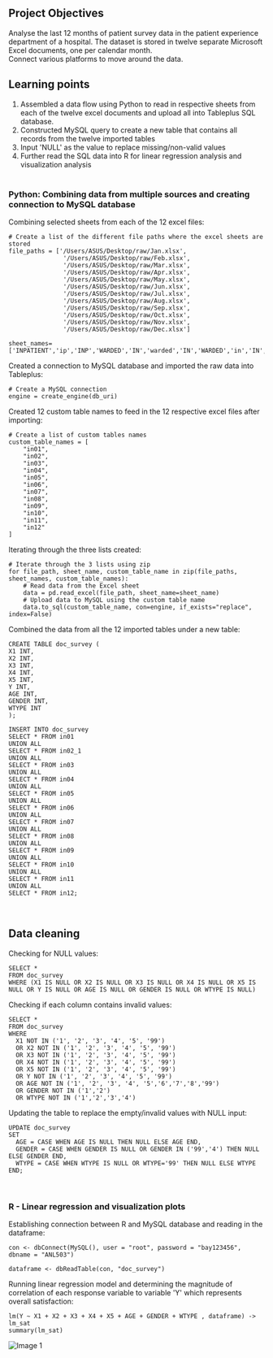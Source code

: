 ## Project Objectives
Analyse the last 12 months of patient survey data in the patient experience department of a hospital. The dataset is stored in twelve separate Microsoft Excel documents, one per calendar month.<br>
Connect various platforms to move around the data. 
 

## Learning points
1) Assembled a data flow using Python to read in respective sheets from each of the twelve excel documents and upload all into Tableplus SQL database.
2) Constructed MySQL query to create a new table that contains all records from the twelve imported tables
3) Input 'NULL' as the value to replace missing/non-valid values
4) Further read the SQL data into R for linear regression analysis and visualization analysis <br> <br>

### Python: Combining data from multiple sources and creating connection to MySQL database

Combining selected sheets from each of the 12 excel files:
```
# Create a list of the different file paths where the excel sheets are stored
file_paths = ['/Users/ASUS/Desktop/raw/Jan.xlsx',
               '/Users/ASUS/Desktop/raw/Feb.xlsx',
               '/Users/ASUS/Desktop/raw/Mar.xlsx',
               '/Users/ASUS/Desktop/raw/Apr.xlsx',
               '/Users/ASUS/Desktop/raw/May.xlsx',
               '/Users/ASUS/Desktop/raw/Jun.xlsx',
               '/Users/ASUS/Desktop/raw/Jul.xlsx',
               '/Users/ASUS/Desktop/raw/Aug.xlsx',
               '/Users/ASUS/Desktop/raw/Sep.xlsx',
               '/Users/ASUS/Desktop/raw/Oct.xlsx',
               '/Users/ASUS/Desktop/raw/Nov.xlsx',
               '/Users/ASUS/Desktop/raw/Dec.xlsx']

sheet_names=['INPATIENT','ip','INP','WARDED','IN','warded','IN','WARDED','in','IN','InP','Inpatient']
```
Created a connection to MySQL database and imported the raw data into Tableplus:
```
# Create a MySQL connection
engine = create_engine(db_uri)
```

Created 12 custom table names to feed in the 12 respective excel files after importing:
```
# Create a list of custom tables names
custom_table_names = [
    "in01",
    "in02",
    "in03",
    "in04",
    "in05",
    "in06",
    "in07",
    "in08",
    "in09",
    "in10",
    "in11",
    "in12"
]
```

Iterating through the three lists created:
```
# Iterate through the 3 lists using zip
for file_path, sheet_name, custom_table_name in zip(file_paths, sheet_names, custom_table_names):
    # Read data from the Excel sheet
    data = pd.read_excel(file_path, sheet_name=sheet_name) 
    # Upload data to MySQL using the custom table name
    data.to_sql(custom_table_name, con=engine, if_exists="replace", index=False)
```

Combined the data from all the 12 imported tables under a new table:
```
CREATE TABLE doc_survey (
X1 INT,
X2 INT,
X3 INT,
X4 INT,
X5 INT,
Y INT,
AGE INT,
GENDER INT,
WTYPE INT
);

INSERT INTO doc_survey
SELECT * FROM in01
UNION ALL
SELECT * FROM in02_1
UNION ALL
SELECT * FROM in03
UNION ALL
SELECT * FROM in04
UNION ALL
SELECT * FROM in05
UNION ALL
SELECT * FROM in06
UNION ALL
SELECT * FROM in07
UNION ALL
SELECT * FROM in08
UNION ALL
SELECT * FROM in09
UNION ALL
SELECT * FROM in10
UNION ALL
SELECT * FROM in11
UNION ALL
SELECT * FROM in12;
```
<br>

## Data cleaning

Checking for NULL values:
```
SELECT *
FROM doc_survey
WHERE (X1 IS NULL OR X2 IS NULL OR X3 IS NULL OR X4 IS NULL OR X5 IS NULL OR Y IS NULL OR AGE IS NULL OR GENDER IS NULL OR WTYPE IS NULL)
```

Checking if each column contains invalid values:
```
SELECT *
FROM doc_survey
WHERE
  X1 NOT IN ('1', '2', '3', '4', '5', '99')
  OR X2 NOT IN ('1', '2', '3', '4', '5', '99')
  OR X3 NOT IN ('1', '2', '3', '4', '5', '99')
  OR X4 NOT IN ('1', '2', '3', '4', '5', '99')
  OR X5 NOT IN ('1', '2', '3', '4', '5', '99')
  OR Y NOT IN ('1', '2', '3', '4', '5', '99')
  OR AGE NOT IN ('1', '2', '3', '4', '5','6','7','8','99')
  OR GENDER NOT IN ('1','2')
  OR WTYPE NOT IN ('1','2','3','4')
```

Updating the table to replace the empty/invalid values with NULL input:
```
UPDATE doc_survey
SET
  AGE = CASE WHEN AGE IS NULL THEN NULL ELSE AGE END,
  GENDER = CASE WHEN GENDER IS NULL OR GENDER IN ('99','4') THEN NULL ELSE GENDER END,
  WTYPE = CASE WHEN WTYPE IS NULL OR WTYPE='99' THEN NULL ELSE WTYPE END;
```
<br>

### R - Linear regression and visualization plots

Establishing connection between R and MySQL database and reading in the dataframe:
```
con <- dbConnect(MySQL(), user = "root", password = "bay123456", dbname = "ANL503")

dataframe <- dbReadTable(con, "doc_survey")
```

Running linear regression model and determining the magnitude of correlation of each response variable to variable 'Y' which represents overall satisfaction:
```
lm(Y ~ X1 + X2 + X3 + X4 + X5 + AGE + GENDER + WTYPE , dataframe) -> lm_sat
summary(lm_sat)
```
![Image 1](https://github.com/bayyangjie/Data-Wrangling/blob/main/Images/regression.png?raw=true)





